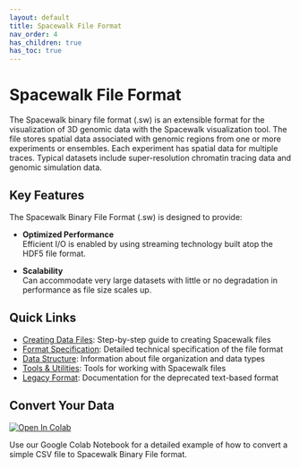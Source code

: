```yaml
---
layout: default
title: Spacewalk File Format
nav_order: 4
has_children: true
has_toc: true
---
```


# Spacewalk File Format

The Spacewalk binary file format (.sw) is an extensible format for the visualization of 3D genomic data with the Spacewalk visualization tool. The file stores spatial data associated with genomic regions from one or more experiments or ensembles. Each experiment has spatial data for multiple traces. Typical datasets include super-resolution chromatin tracing data and genomic simulation data.

## Key Features

The Spacewalk Binary File Format (.sw) is designed to provide:

- **Optimized Performance**  
  Efficient I/O is enabled by using streaming technology built atop the HDF5 file format.

- **Scalability**  
  Can accommodate very large datasets with little or no degradation in performance as file size scales up.

## Quick Links

- [Creating Data Files](creating-data-files.md): Step-by-step guide to creating Spacewalk files
- [Format Specification](file-format/specification): Detailed technical specification of the file format
- [Data Structure](file-format/data-structure): Information about file organization and data types
- [Tools & Utilities](file-format/tools): Tools for working with Spacewalk files
- [Legacy Format](file-format/legacy): Documentation for the deprecated text-based format

## Convert Your Data

[![Open In Colab](https://colab.research.google.com/assets/colab-badge.svg)](https://colab.research.google.com/github/turner/swt2sw/blob/main/docs/CSVtoSpacewalk.ipynb)

Use our Google Colab Notebook for a detailed example of how to convert a simple CSV file to Spacewalk Binary File format.
